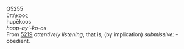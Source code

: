 <body>
  <p>G5255<br>  ὑπήκοος  <br> hupēkoos  <br><i>hoop-ay‘-ko-os </i><br>From <a href="g5219.htm">5219</a>  <i>attentively</i> <i>listening</i>, that is, (by implication) <i>submissive:</i> - obedient.<br></p>
 </body>